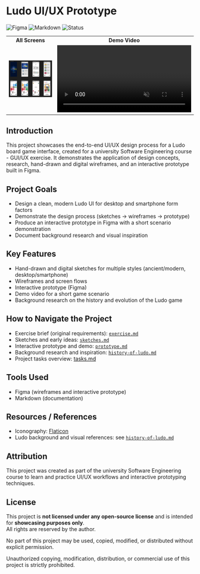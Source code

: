 # Ludo UI/UX Prototype

![Figma](https://img.shields.io/badge/Figma-Design-blue?logo=figma&logoColor=white)
![Markdown](https://img.shields.io/badge/Docs-Markdown-lightgrey?logo=markdown)
![Status](https://img.shields.io/badge/Project-GUI%20Exercise%20|%20%20University%20Course-6B7280)

<table>
  <tr>
    <td align="center">
      <strong>All Screens</strong>
    </td>
    <td align="center">
      <strong>Demo Video</strong>
    </td>
  </tr>
  <tr>
    <td align="center">
      <img src="designs/prototype-figma/ludo-prototype-all-pages.png" alt="Prototype Screens" width="800">
    </td>
    <td align="center" >
      <video width="360" controls autoplay muted loop>
        <source src="designs/prototype-figma/ludo-prototype-demo.mp4" type="video/mp4">
        Your browser does not support the video tag.
      </video>
    </td>
  </tr>
</table>

## Introduction
This project showcases the end-to-end UI/UX design process for a Ludo board game interface, created for a university Software Engineering course - GUI/UX exercise. It demonstrates the application of design concepts, research, hand-drawn and digital wireframes, and an interactive prototype built in Figma.

## Project Goals
- Design a clean, modern Ludo UI for desktop and smartphone form factors
- Demonstrate the design process (sketches → wireframes → prototype)
- Produce an interactive prototype in Figma with a short scenario demonstration
- Document background research and visual inspiration

## Key Features
- Hand-drawn and digital sketches for multiple styles (ancient/modern, desktop/smartphone)
- Wireframes and screen flows
- Interactive prototype (Figma)
- Demo video for a short game scenario
- Background research on the history and evolution of the Ludo game

## How to Navigate the Project
- Exercise brief (original requirements): [`exercise.md`](./docs/exercise.md)
- Sketches and early ideas: [`sketches.md`](./docs/sketches.md)
- Interactive prototype and demo: [`prototype.md`](./docs/prototype.md)
- Background research and inspiration: [`history-of-ludo.md`](./docs/history_of_ludo.md)
- Project tasks overview: [tasks.md](./docs/tasks.md)

## Tools Used
- Figma (wireframes and interactive prototype)
- Markdown (documentation)

## Resources / References
- Iconography: [Flaticon](https://www.flaticon.com/free-icon/fireworks_7882857?related_id=7882857)
- Ludo background and visual references: see [`history-of-ludo.md`](./docs/history_of_ludo.md)

## Attribution
This project was created as part of the university Software Engineering course to learn and practice UI/UX workflows and interactive prototyping techniques.


## License
This project is **not licensed under any open-source license** and is intended for **showcasing purposes only**.  
All rights are reserved by the author.

No part of this project may be used, copied, modified, or distributed without explicit permission.

Unauthorized copying, modification, distribution, or commercial use of this project is strictly prohibited.
